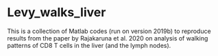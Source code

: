 # Levy_walks_liver
This is a collection of Matlab codes (run on version 2019b) to reproduce results from the paper by Rajakaruna et al. 2020 on analysis of walking patterns of CD8 T cells in the liver (and the lymph nodes).
